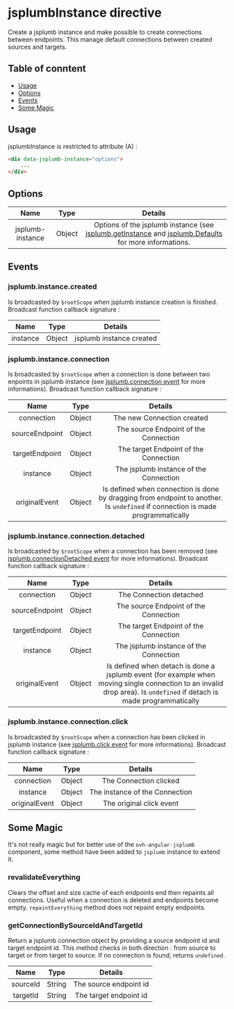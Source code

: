 # jsplumbInstance directive

Create a jsplumb instance and make possible to create connections between endpoints. This manage default connections between created sources and targets.

## Table of conntent
* [Usage](#usage)
* [Options](#options)
* [Events](#events)
* [Some Magic](#some-magic)

## Usage

jsplumbInstance is restricted to attribute (A) :
 ```html
 <div data-jsplumb-instance="options">
     ...
 </div>
 ```

## Options

| Name | Type | Details |
| :--: | :--: | :--: |
| jsplumb-instance | Object | Options of the jsplumb instance (see [jsplumb.getInstance](http://www.jsplumb.org/apidocs/classes/jsPlumb.html#method_getInstance) and [jsplumb.Defaults](http://www.jsplumb.org/doc/defaults.html) for more informations. |

## Events
### jsplumb.instance.created
Is broadcasted by <code>$rootScope</code> when jsplumb instance creation is finished. Broadcast function callback signature :

| Name | Type | Details |
| :--: | :--: | :--: |
| instance | Object | jsplumb instance created |

### jsplumb.instance.connection
Is broadcasted by <code>$rootScope</code> when a connection is done between two enpoints in jsplumb instance (see [jsplumb.connection event](http://www.jsplumb.org/doc/events.html#evt-connection) for more informations). Broadcast function callback signature :

| Name | Type | Details |
| :--: | :--: | :--: |
| connection | Object | The new Connection created |
| sourceEndpoint | Object | The source Endpoint of the Connection |
| targetEndpoint | Object | The target Endpoint of the Connection |
| instance | Object | The jsplumb instance of the Connection |
| originalEvent | Object | Is defined when connection is done by dragging from endpoint to another. Is `undefined` if connection is made programmatically |

### jsplumb.instance.connection.detached
Is broadcasted by <code>$rootScope</code> when a connection has been removed (see [jsplumb.connectionDetached event](http://www.jsplumb.org/doc/events.html#evt-connection-detached) for more informations). Broadcast function callback signature :

| Name | Type | Details |
| :--: | :--: | :--: |
| connection | Object | The Connection detached |
| sourceEndpoint | Object | The source Endpoint of the Connection |
| targetEndpoint | Object | The target Endpoint of the Connection |
| instance | Object | The jsplumb instance of the Connection |
| originalEvent | Object | Is defined when detach is done a jsplumb event (for example when moving single connection to an invalid drop area). Is `undefined` if detach is made programmatically |

### jsplumb.instance.connection.click
Is broadcasted by <code>$rootScope</code> when a connection has been clicked in jsplumb instance (see [jsplumb.click event](http://www.jsplumb.org/doc/events.html#evt-click) for more informations). Broadcast function callback signature :

| Name | Type | Details |
| :--: | :--: | :--: |
| connection | Object | The Connection clicked |
| instance | Object | The instance of the Connection |
| originalEvent | Object | The original click event |

## Some Magic

It's not really magic but for better use of the `ovh-angular-jsplumb` component, some method have been added to `jsplumb` instance to extend it.

### revalidateEverything

Clears the offset and size cache of each endpoints end then repaints all connections. Useful when a connection is deleted and endpoints become empty. `repaintEverything` method does not repaint empty endpoints.

### getConnectionBySourceIdAndTargetId

Return a jsplumb connection object by providing a source endpoint id and target endpoint id. This method checks in both direction : from source to target or from target to source. If no connection is found, returns `undefined`.

| Name | Type | Details |
| :--: | :--: | :--: |
| sourceId | String | The source endpoint id |
| targetId | String | The target endpoint id |
